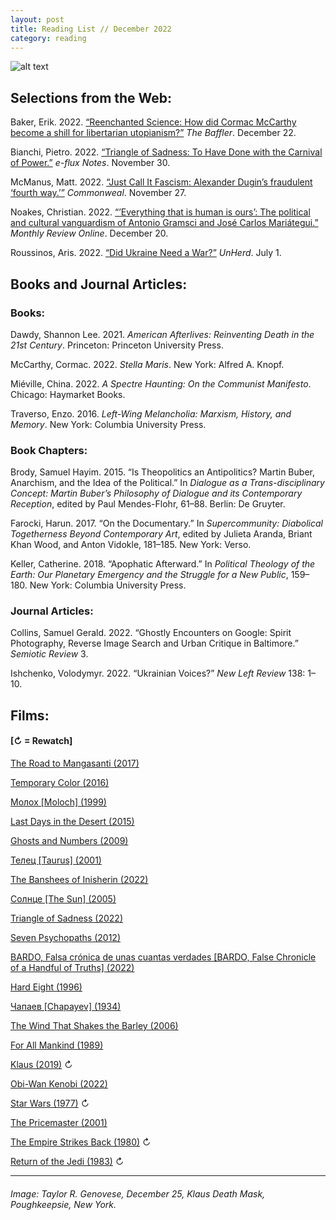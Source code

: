 ```yaml
---
layout: post
title: Reading List // December 2022
category: reading
---
```


![alt text](https://trgenovese.github.io/blog/images/dec22reading.jpg)

## Selections from the Web:
Baker, Erik. 2022. [“Reenchanted Science: How did Cormac McCarthy become a shill for libertarian utopianism?”](https://thebaffler.com/latest/reenchanted-science-baker) *The Baffler*. December 22.

Bianchi, Pietro. 2022. [“Triangle of Sadness: To Have Done with the Carnival of Power.”](https://www.e-flux.com/notes/506805/triangle-of-sadness-to-have-done-with-the-carnival-of-power?fbclid=IwAR3MYNYP3tqLgc6fgvTGUI2rY_iEjsgbzJh1jiBbRhHvr_h9ezGiqoCbZYA) *e-flux Notes*. November 30.

McManus, Matt. 2022. [“Just Call It Fascism: Alexander Dugin’s fraudulent ‘fourth way.’”](https://www.commonwealmagazine.org/just-call-it-fascism) *Commonweal*. November 27.

Noakes, Christian. 2022. [“’Everything that is human is ours’: The political and cultural vanguardism of Antonio Gramsci and José Carlos Mariátegui.”](https://mronline.org/2022/12/20/everything-that-is-human-is-ours/#edn_1) *Monthly Review Online*. December 20.

Roussinos, Aris. 2022. [“Did Ukraine Need a War?”](https://unherd.com/2022/07/did-ukraine-need-a-war/) *UnHerd*. July 1.

## Books and Journal Articles:

### Books:
Dawdy, Shannon Lee. 2021. *American Afterlives: Reinventing Death in the 21st Century*. Princeton: Princeton University Press.

McCarthy, Cormac. 2022. *Stella Maris*. New York: Alfred A. Knopf.

Miéville, China. 2022. *A Spectre Haunting: On the Communist Manifesto*. Chicago: Haymarket Books.

Traverso, Enzo. 2016. *Left-Wing Melancholia: Marxism, History, and Memory*. New York: Columbia University Press.

### Book Chapters:
Brody, Samuel Hayim. 2015. “Is Theopolitics an Antipolitics? Martin Buber, Anarchism, and the Idea of the Political.” In *Dialogue as a Trans-disciplinary Concept: Martin Buber’s Philosophy of Dialogue and its Contemporary Reception*, edited by Paul Mendes-Flohr, 61–88. Berlin: De Gruyter.

Farocki, Harun. 2017. “On the Documentary.” In *Supercommunity: Diabolical Togetherness Beyond Contemporary Art*, edited by Julieta Aranda, Briant Khan Wood, and Anton Vidokle, 181–185. New York: Verso. 

Keller, Catherine. 2018. “Apophatic Afterward.” In *Political Theology of the Earth: Our Planetary Emergency and the Struggle for a New Public*, 159–180. New York: Columbia University Press.

### Journal Articles:
Collins, Samuel Gerald. 2022. “Ghostly Encounters on Google: Spirit Photography, Reverse Image Search and Urban Critique in Baltimore.” *Semiotic Review* 3.

Ishchenko, Volodymyr. 2022. “Ukrainian Voices?” *New Left Review* 138: 1–10.

## Films:
#### [↻ = Rewatch]

[The Road to Mangasanti (2017)](https://letterboxd.com/trgenovese/film/the-road-to-magnasanti/)

[Temporary Color (2016)](https://letterboxd.com/trgenovese/film/temporary-color/)

[Молох [Moloch] (1999)](https://letterboxd.com/trgenovese/film/moloch/)

[Last Days in the Desert (2015)](https://letterboxd.com/trgenovese/film/last-days-in-the-desert/)

[Ghosts and Numbers (2009)](https://letterboxd.com/trgenovese/film/ghosts-and-numbers/)

[Телец [Taurus] (2001)](https://letterboxd.com/trgenovese/film/taurus/)

[The Banshees of Inisherin (2022)](https://letterboxd.com/trgenovese/film/the-banshees-of-inisherin/)

[Солнце [The Sun] (2005)](https://letterboxd.com/trgenovese/film/the-sun/)

[Triangle of Sadness (2022)](https://letterboxd.com/trgenovese/film/triangle-of-sadness/)

[Seven Psychopaths (2012)](https://letterboxd.com/trgenovese/film/seven-psychopaths/)

[BARDO, Falsa crónica de unas cuantas verdades [BARDO, False Chronicle of a Handful of Truths] (2022)](https://letterboxd.com/trgenovese/film/bardo-false-chronicle-of-a-handful-of-truths/)

[Hard Eight (1996)](https://letterboxd.com/trgenovese/film/hard-eight/)

[Чапаев [Chapayev] (1934)](https://letterboxd.com/trgenovese/film/chapayev/)

[The Wind That Shakes the Barley (2006)](https://letterboxd.com/trgenovese/film/the-wind-that-shakes-the-barley/)

[For All Mankind (1989)](https://letterboxd.com/trgenovese/film/for-all-mankind/)

[Klaus (2019)](https://letterboxd.com/trgenovese/film/klaus/2/) ↻

[Obi-Wan Kenobi (2022)](https://letterboxd.com/trgenovese/film/obi-wan-kenobi/)

[Star Wars (1977)](https://letterboxd.com/trgenovese/film/star-wars/4/) ↻

[The Pricemaster (2001)](https://letterboxd.com/trgenovese/film/the-pricemaster/)

[The Empire Strikes Back (1980)](https://letterboxd.com/trgenovese/film/the-empire-strikes-back/2/) ↻

[Return of the Jedi (1983)](https://letterboxd.com/trgenovese/film/return-of-the-jedi/2/) ↻

___
###### Image: Taylor R. Genovese, December 25, Klaus Death Mask, Poughkeepsie, New York.
